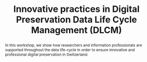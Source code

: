 ---
abstract: In this workshop, we show how researchers and information professionals
  are supported throughout the data life-cycle in order to ensure innovative and professional
  digital preservation in Switzerland.
creators:
- Burgi, Pierre-Yves
- Sesartić, Ana
- Dieudé, Aude
- Blumer, Eliane
date: null
document_url: https://services.phaidra.univie.ac.at/api/object/o:502832/download
grand_parent: iPRES
institutions: []
keywords: []
landing_page_url: https://phaidra.univie.ac.at/o:502832
language: eng
layout: publication
license: CC BY-NC-SA 3.0 AT
notes_url: null
parent: iPRES 2016
publication_type: workshop
size: 221153
slides_url: null
source_name: iPRES
stream_url: null
title: Innovative practices in Digital Preservation Data Life Cycle Management (DLCM)
year: 2016
---